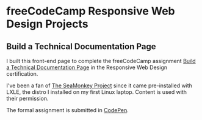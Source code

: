 # freeCodeCamp Responsive Web Design Projects
## Build a Technical Documentation Page

I built this front-end page to complete the freeCodeCamp assignment [Build a Technical Documentation Page](https://www.freecodecamp.org/learn/responsive-web-design/responsive-web-design-projects/build-a-technical-documentation-page) in the Responsive Web Design certification.

I've been a fan of [The SeaMonkey Project](https://www.seamonkey-project.org/) since it came pre-installed with LXLE, the distro I installed on my first Linux laptop. Content is used with their permission.

The formal assignment is submitted in [CodePen](https://codepen.io/ewotawa/full/ExKgRBq).
